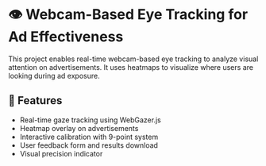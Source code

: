 # 👁️ Webcam-Based Eye Tracking for Ad Effectiveness

This project enables real-time webcam-based eye tracking to analyze visual attention on advertisements. It uses heatmaps to visualize where users are looking during ad exposure.

## 🔧 Features

- Real-time gaze tracking using WebGazer.js
- Heatmap overlay on advertisements
- Interactive calibration with 9-point system
- User feedback form and results download
- Visual precision indicator

